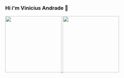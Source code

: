 ### Hi i'm Vinicius Andrade 👋

<div>
  <a href="https://github.com/ViniciusAndradex">
  <img height="180em" src="https://github-readme-stats.vercel.app/api?username=ViniciusAndradeX&show_icons=true&theme=tokyonight#gh-dark-mode-only&include_all_commits=true&count_private=true">
  <img height="180em" src="https://github-readme-stats.vercel.app/api/top-langs/?username=ViniciusAndradeX&layout=compact&langs_count=6&theme=tokyonight">
 </div>
